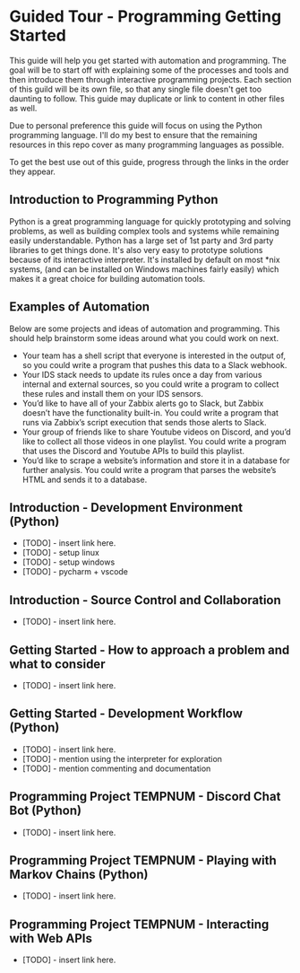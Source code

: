 # Guided Tour - Programming Getting Started
This guide will help you get started with automation and programming. The goal will be to start off with explaining some of the processes and tools and then introduce them through interactive programming projects. Each section of this guild will be its own file, so that any single file doesn't get too daunting to follow. This guide may duplicate or link to content in other files as well.

Due to personal preference this guide will focus on using the Python programming language. I'll do my best to ensure that the remaining resources in this repo cover as many programming languages as possible.

To get the best use out of this guide, progress through the links in the order they appear.

## Introduction to Programming Python
Python is a great programming language for quickly prototyping and solving problems, as well as building complex tools and systems while remaining easily understandable. Python has a large set of 1st party and 3rd party libraries to get things done. It's also very easy to prototype solutions because of its interactive interpreter. It's installed by default on most *nix systems, (and can be installed on Windows machines fairly easily) which makes it a great choice for building automation tools.

## Examples of Automation
Below are some projects and ideas of automation and programming. This should help brainstorm some ideas around what you could work on next.

* Your team has a shell script that everyone is interested in the output of, so you could write a program that pushes this data to a Slack webhook.
* Your IDS stack needs to update its rules once a day from various internal and external sources, so you could write a program to collect these rules and install them on your IDS sensors.
* You’d like to have all of your Zabbix alerts go to Slack, but Zabbix doesn’t have the functionality built-in. You could write a program that runs via Zabbix’s script execution that sends those alerts to Slack.
* Your group of friends like to share Youtube videos on Discord, and you’d like to collect all those videos in one playlist. You could write a program that uses the Discord and Youtube APIs to build this playlist.
* You’d like to scrape a website’s information and store it in a database for further analysis. You could write a program that parses the website’s HTML and sends it to a database.

## Introduction - Development Environment (Python)
* [TODO] - insert link here.
* [TODO] - setup linux
* [TODO] - setup windows
* [TODO] - pycharm + vscode

## Introduction - Source Control and Collaboration
* [TODO] - insert link here.

## Getting Started - How to approach a problem and what to consider
* [TODO] - insert link here.

## Getting Started - Development Workflow (Python)
* [TODO] - insert link here.
* [TODO] - mention using the interpreter for exploration
* [TODO] - mention commenting and documentation

## Programming Project TEMPNUM - Discord Chat Bot (Python)
* [TODO] - insert link here.

## Programming Project TEMPNUM - Playing with Markov Chains (Python)
* [TODO] - insert link here.

## Programming Project TEMPNUM - Interacting with Web APIs
* [TODO] - insert link here.
